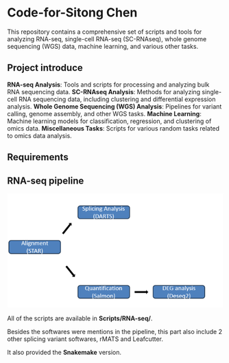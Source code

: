 # Code-for-Sitong Chen
This repository contains a comprehensive set of scripts and tools for analyzing RNA-seq, single-cell RNA-seq (SC-RNAseq), whole genome sequencing (WGS) data, machine learning, and various other tasks.

## Project introduce

**RNA-seq Analysis**: Tools and scripts for processing and analyzing bulk RNA sequencing data.
**SC-RNAseq Analysis**: Methods for analyzing single-cell RNA sequencing data, including clustering and differential expression analysis.
**Whole Genome Sequencing (WGS) Analysis**: Pipelines for variant calling, genome assembly, and other WGS tasks.
**Machine Learning**: Machine learning models for classification, regression, and clustering of omics data.
**Miscellaneous Tasks**: Scripts for various random tasks related to omics data analysis.

## Requirements 



## RNA-seq pipeline
![example output](RNA-pipeline.png)

All of the scripts are available in **Scripts/RNA-seq/**. 

Besides the softwares were mentions in the pipeline, this part also include 2 other splicing variant softwares, rMATS and Leafcutter. 

It also provided the **Snakemake** version. 








